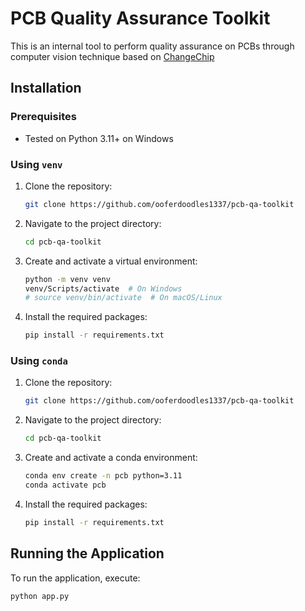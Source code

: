 # PCB Quality Assurance Toolkit

This is an internal tool to perform quality assurance on PCBs through computer vision technique based on [ChangeChip](https://github.com/Scientific-Computing-Lab/ChangeChip)

## Installation

### Prerequisites
- Tested on Python 3.11+ on Windows

### Using `venv`

1. Clone the repository:
    ```sh
    git clone https://github.com/ooferdoodles1337/pcb-qa-toolkit
    ```
2. Navigate to the project directory:
    ```sh
    cd pcb-qa-toolkit
    ```
3. Create and activate a virtual environment:
    ```sh
    python -m venv venv
    venv/Scripts/activate  # On Windows
    # source venv/bin/activate  # On macOS/Linux
    ```
4. Install the required packages:
    ```sh
    pip install -r requirements.txt
    ```

### Using `conda`

1. Clone the repository:
    ```sh
    git clone https://github.com/ooferdoodles1337/pcb-qa-toolkit
    ```
2. Navigate to the project directory:
    ```sh
    cd pcb-qa-toolkit
    ```
3. Create and activate a conda environment:
    ```sh
    conda env create -n pcb python=3.11
    conda activate pcb
    ```
4. Install the required packages:
    ```sh
    pip install -r requirements.txt
    ```

## Running the Application

To run the application, execute:
```sh
python app.py
```


